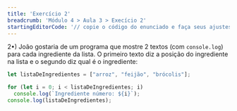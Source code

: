```yaml
---
title: 'Exercício 2'
breadcrumb: 'Módulo 4 > Aula 3 > Execício 2'
startingEditorCode: '// copie o código do enunciado e faça seus ajustes'
---
```


2•) João gostaria de um programa que mostre 2 textos (com `console.log`) para cada ingrediente da lista. O primeiro texto diz a posição do ingrediente na lista e o segundo diz qual é o ingrediente:

```js
let listaDeIngredientes = ["arroz", "feijão", "brócolis"];

for (let i = 0; i < listaDeIngredientes; i)
  console.log(`Ingrediente número: ${i}`);
console.log(listaDeIngredientes);
```
